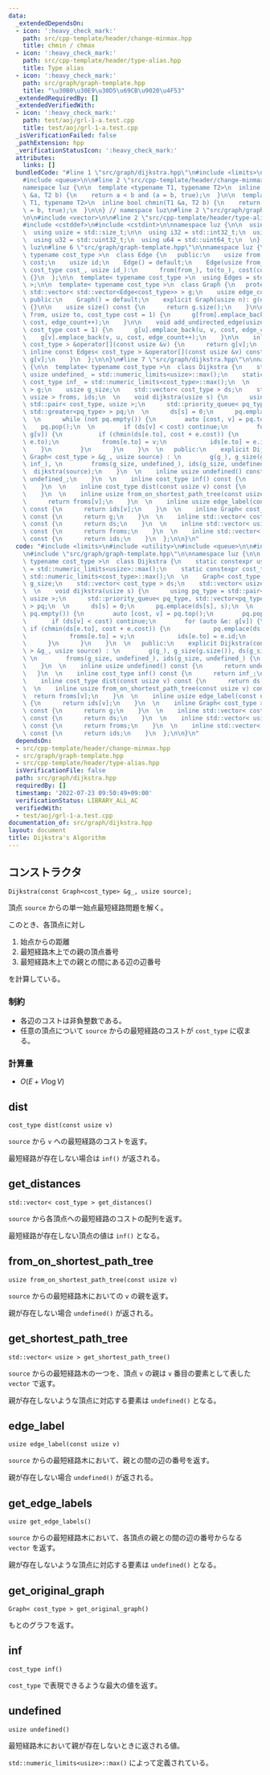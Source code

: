 ```yaml
---
data:
  _extendedDependsOn:
  - icon: ':heavy_check_mark:'
    path: src/cpp-template/header/change-minmax.hpp
    title: chmin / chmax
  - icon: ':heavy_check_mark:'
    path: src/cpp-template/header/type-alias.hpp
    title: Type alias
  - icon: ':heavy_check_mark:'
    path: src/graph/graph-template.hpp
    title: "\u30B0\u30E9\u30D5\u69CB\u9020\u4F53"
  _extendedRequiredBy: []
  _extendedVerifiedWith:
  - icon: ':heavy_check_mark:'
    path: test/aoj/grl-1-a.test.cpp
    title: test/aoj/grl-1-a.test.cpp
  _isVerificationFailed: false
  _pathExtension: hpp
  _verificationStatusIcon: ':heavy_check_mark:'
  attributes:
    links: []
  bundledCode: "#line 1 \"src/graph/dijkstra.hpp\"\n#include <limits>\n#include <utility>\n\
    #include <queue>\n\n#line 2 \"src/cpp-template/header/change-minmax.hpp\"\n\n\
    namespace luz {\n\n  template <typename T1, typename T2>\n  inline bool chmax(T1\
    \ &a, T2 b) {\n    return a < b and (a = b, true);\n  }\n\n  template <typename\
    \ T1, typename T2>\n  inline bool chmin(T1 &a, T2 b) {\n    return a > b and (a\
    \ = b, true);\n  }\n\n} // namespace luz\n#line 2 \"src/graph/graph-template.hpp\"\
    \n\n#include <vector>\n\n#line 2 \"src/cpp-template/header/type-alias.hpp\"\n\n\
    #include <cstddef>\n#include <cstdint>\n\nnamespace luz {\n\n  using isize = std::ptrdiff_t;\n\
    \  using usize = std::size_t;\n\n  using i32 = std::int32_t;\n  using i64 = std::int64_t;\n\
    \  using u32 = std::uint32_t;\n  using u64 = std::uint64_t;\n  \n} // namespace\
    \ luz\n#line 6 \"src/graph/graph-template.hpp\"\n\nnamespace luz {\n\n  template<\
    \ typename cost_type >\n  class Edge {\n   public:\n    usize from, to;\n    cost_type\
    \ cost;\n    usize id;\n    Edge() = default;\n    Edge(usize from_, usize to_,\
    \ cost_type cost_, usize id_):\n      from(from_), to(to_), cost(cost_), id(id_)\
    \ {}\n  };\n\n  template< typename cost_type >\n  using Edges = std::vector< Edge<cost_type>\
    \ >;\n\n  template< typename cost_type >\n  class Graph {\n   protected:\n   \
    \ std::vector< std::vector<Edge<cost_type>> > g;\n    usize edge_count;\n\n  \
    \ public:\n    Graph() = default;\n    explicit Graph(usize n): g(n), edge_count(0)\
    \ {}\n\n    usize size() const {\n      return g.size();\n    }\n\n    void add_directed_edge(usize\
    \ from, usize to, cost_type cost = 1) {\n      g[from].emplace_back(from, to,\
    \ cost, edge_count++);\n    }\n\n    void add_undirected_edge(usize u, usize v,\
    \ cost_type cost = 1) {\n      g[u].emplace_back(u, v, cost, edge_count);\n  \
    \    g[v].emplace_back(v, u, cost, edge_count++);\n    }\n\n    inline Edges<\
    \ cost_type > &operator[](const usize &v) {\n      return g[v];\n    }\n\n   \
    \ inline const Edges< cost_type > &operator[](const usize &v) const {\n      return\
    \ g[v];\n    }\n  };\n\n}\n#line 7 \"src/graph/dijkstra.hpp\"\n\nnamespace luz\
    \ {\n\n  template< typename cost_type >\n  class Dijkstra {\n    static constexpr\
    \ usize undefined_ = std::numeric_limits<usize>::max();\n    static constexpr\
    \ cost_type inf_ = std::numeric_limits<cost_type>::max();\n  \n    Graph< cost_type\
    \ > g;\n    usize g_size;\n    std::vector< cost_type > ds;\n    std::vector<\
    \ usize > froms, ids;\n  \n    void dijkstra(usize s) {\n      using pq_type =\
    \ std::pair< cost_type, usize >;\n      std::priority_queue< pq_type, std::vector<pq_type>,\
    \ std::greater<pq_type> > pq;\n  \n      ds[s] = 0;\n      pq.emplace(ds[s], s);\n\
    \  \n      while (not pq.empty()) {\n        auto [cost, v] = pq.top();\n    \
    \    pq.pop();\n  \n        if (ds[v] < cost) continue;\n        for (auto &e:\
    \ g[v]) {\n          if (chmin(ds[e.to], cost + e.cost)) {\n            pq.emplace(ds[e.to],\
    \ e.to);\n            froms[e.to] = v;\n            ids[e.to] = e.id;\n      \
    \    }\n        }\n      }\n    }\n  \n   public:\n    explicit Dijkstra(const\
    \ Graph< cost_type > &g_, usize source) : \n        g(g_), g_size(g.size()), ds(g_size,\
    \ inf_), \n        froms(g_size, undefined_), ids(g_size, undefined_) {\n    \
    \  dijkstra(source);\n    }\n  \n    inline usize undefined() const {\n      return\
    \ undefined_;\n    }\n  \n    inline cost_type inf() const {\n      return inf_;\n\
    \    }\n  \n    inline cost_type dist(const usize v) const {\n      return ds[v];\n\
    \    }\n  \n    inline usize from_on_shortest_path_tree(const usize v) const {\n\
    \      return froms[v];\n    }\n  \n    inline usize edge_label(const usize v)\
    \ const {\n      return ids[v];\n    }\n  \n    inline Graph< cost_type > get_original_graph()\
    \ const {\n      return g;\n    }\n  \n    inline std::vector< cost_type > get_distances()\
    \ const {\n      return ds;\n    }\n  \n    inline std::vector< usize > get_shortest_path_tree()\
    \ const {\n      return froms;\n    }\n  \n    inline std::vector< usize > get_edge_labels()\
    \ const {\n      return ids;\n    }\n  };\n\n}\n"
  code: "#include <limits>\n#include <utility>\n#include <queue>\n\n#include \"src/cpp-template/header/change-minmax.hpp\"\
    \n#include \"src/graph/graph-template.hpp\"\n\nnamespace luz {\n\n  template<\
    \ typename cost_type >\n  class Dijkstra {\n    static constexpr usize undefined_\
    \ = std::numeric_limits<usize>::max();\n    static constexpr cost_type inf_ =\
    \ std::numeric_limits<cost_type>::max();\n  \n    Graph< cost_type > g;\n    usize\
    \ g_size;\n    std::vector< cost_type > ds;\n    std::vector< usize > froms, ids;\n\
    \  \n    void dijkstra(usize s) {\n      using pq_type = std::pair< cost_type,\
    \ usize >;\n      std::priority_queue< pq_type, std::vector<pq_type>, std::greater<pq_type>\
    \ > pq;\n  \n      ds[s] = 0;\n      pq.emplace(ds[s], s);\n  \n      while (not\
    \ pq.empty()) {\n        auto [cost, v] = pq.top();\n        pq.pop();\n  \n \
    \       if (ds[v] < cost) continue;\n        for (auto &e: g[v]) {\n         \
    \ if (chmin(ds[e.to], cost + e.cost)) {\n            pq.emplace(ds[e.to], e.to);\n\
    \            froms[e.to] = v;\n            ids[e.to] = e.id;\n          }\n  \
    \      }\n      }\n    }\n  \n   public:\n    explicit Dijkstra(const Graph< cost_type\
    \ > &g_, usize source) : \n        g(g_), g_size(g.size()), ds(g_size, inf_),\
    \ \n        froms(g_size, undefined_), ids(g_size, undefined_) {\n      dijkstra(source);\n\
    \    }\n  \n    inline usize undefined() const {\n      return undefined_;\n \
    \   }\n  \n    inline cost_type inf() const {\n      return inf_;\n    }\n  \n\
    \    inline cost_type dist(const usize v) const {\n      return ds[v];\n    }\n\
    \  \n    inline usize from_on_shortest_path_tree(const usize v) const {\n    \
    \  return froms[v];\n    }\n  \n    inline usize edge_label(const usize v) const\
    \ {\n      return ids[v];\n    }\n  \n    inline Graph< cost_type > get_original_graph()\
    \ const {\n      return g;\n    }\n  \n    inline std::vector< cost_type > get_distances()\
    \ const {\n      return ds;\n    }\n  \n    inline std::vector< usize > get_shortest_path_tree()\
    \ const {\n      return froms;\n    }\n  \n    inline std::vector< usize > get_edge_labels()\
    \ const {\n      return ids;\n    }\n  };\n\n}\n"
  dependsOn:
  - src/cpp-template/header/change-minmax.hpp
  - src/graph/graph-template.hpp
  - src/cpp-template/header/type-alias.hpp
  isVerificationFile: false
  path: src/graph/dijkstra.hpp
  requiredBy: []
  timestamp: '2022-07-23 09:50:49+09:00'
  verificationStatus: LIBRARY_ALL_AC
  verifiedWith:
  - test/aoj/grl-1-a.test.cpp
documentation_of: src/graph/dijkstra.hpp
layout: document
title: Dijkstra's Algorithm
---
```


## コンストラクタ
```
Dijkstra(const Graph<cost_type> &g_, usize source);
```

頂点 `source` からの単一始点最短経路問題を解く。

このとき、各頂点に対し

1. 始点からの距離
1. 最短経路木上での親の頂点番号
1. 最短経路木上での親との間にある辺の辺番号

を計算している。

### 制約
- 各辺のコストは非負整数である。
- 任意の頂点について `source` からの最短経路のコストが `cost_type` に収まる。

### 計算量
- $O(E + V \log V)$

## dist
```
cost_type dist(const usize v)
```

`source` から `v` への最短経路のコストを返す。

最短経路が存在しない場合は `inf()` が返される。

## get_distances
```
std::vector< cost_type > get_distances()
```

`source` から各頂点への最短経路のコストの配列を返す。

最短経路が存在しない頂点の値は `inf()` となる。

## from_on_shortest_path_tree
```
usize from_on_shortest_path_tree(const usize v)
```

`source` からの最短経路木においての `v` の親を返す。

親が存在しない場合 `undefined()` が返される。

## get_shortest_path_tree
```
std::vector< usize > get_shortest_path_tree()
```

`source` からの最短経路木の一つを、頂点 `v` の親は `v` 番目の要素として表した `vector` で返す。

親が存在しないような頂点に対応する要素は `undefined()` となる。

## edge_label
```
usize edge_label(const usize v)
```

`source` からの最短経路木において、親との間の辺の番号を返す。

親が存在しない場合 `undefined()` が返される。

## get_edge_labels
```
usize get_edge_labels()
```

`source` からの最短経路木において、各頂点の親との間の辺の番号からなる `vector` を返す。

親が存在しないような頂点に対応する要素は `undefined()` となる。

## get_original_graph
```
Graph< cost_type > get_original_graph()
```

もとのグラフを返す。

## inf
```
cost_type inf()
```

`cost_type` で表現できるような最大の値を返す。

## undefined
```
usize undefined()
```

最短経路木において親が存在しないときに返される値。

`std::numeric_limits<usize>::max()` によって定義されている。
